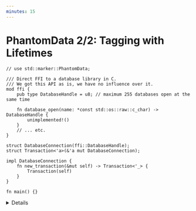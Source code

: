 ```yaml
---
minutes: 15
---
```


# PhantomData 2/2: Tagging with Lifetimes

```rust,editable
// use std::marker::PhantomData;

/// Direct FFI to a database library in C.
/// We got this API as is, we have no influence over it.
mod ffi {
    pub type DatabaseHandle = u8; // maximum 255 databases open at the same time

    fn database_open(name: *const std::os::raw::c_char) -> DatabaseHandle {
        unimplemented!()
    }
    // ... etc.
}

struct DatabaseConnection(ffi::DatabaseHandle);
struct Transaction<'a>(&'a mut DatabaseConnection);

impl DatabaseConnection {
    fn new_transaction(&mut self) -> Transaction<'_> {
        Transaction(self)
    }
}

fn main() {}
```

<details>

- Remember the transaction API from the
  [Aliasing XOR Mutability](./aliasing-xor-mutability.md) example.

  We held onto a mutable reference to the database connection within the
  transaction type to lock out the database while a transaction is active.

  But this isn't the way database connections tend to work in practice. We can
  have multiple connections.

  But we could theoretically be connected to multiple distinct databases.

  Ask: how could we associate multiple connections to the same database in the
  type system?

  Expect: Just have multiple connections without annotating where they're from
  in the type system. Or, create a new tag type for each database.

  What's wrong with type tagging? It doesn't encode a relationship between
  specific variables the way that lifetime annotations do.

- But what we want to do is use the type system as much as possible to express
  what is possible.

  What is possible is to have multiple connections to the same database,
  especially in the context of transactions being committed on the same machine,
  so we want to encode that while maintaining a _relationship_ between databases
  and transactions.

- Additionally: We can save 7 bytes in the size of `Transaction` by having it be
  owned vs being a reference on a 64bit platform.

- We can use `PhantomData` to use Lifetime parameters that don't have "real"
  values borrowed by making the type parameter of `PhantomData` use that
  lifetime.

- Demonstrate: change `Transaction` to the following

  ```rust,compile_fail
  pub struct Transaction<'a> {
      connection: DatabaseConnection,
      _phantom: PhantomData<&'a ()>,
  }
  ```

  Change the `new_transaction` function for `DatabaseConnection` to the
  following:

  ```rust,compile_fail
  fn new_transaction(&'a self) -> Transaction<'a> {
      Transaction { connection: DatabaseConnection(self.0), _phantom: PhantomData }
  }
  ```

  This gives an owned database connection to a specific database as per the FFI,
  but creates a relationship between that connection and the "source"
  `DatabaseConnection` that created it.

- Demonstrate: We can give each `Transaction` an owned `DatabaseConnection`, but
  change the constructor to instead be a method of `DatabaseConnection` itself.

- [`BorrowedFd`](https://rust-lang.github.io/rfcs/3128-io-safety.html#ownedfd-and-borrowedfdfd)
  uses these captured lifetimes to enforce the invariant that "if this file
  descriptor exists, the OS file descriptor is still open."

  `BorrowedFd`'s lifetime parameter demands that there exists another value (in
  this case a file, in the Unix sense) in your program that lasts as long as the
  `BorrowedFd` or outlives it.

  This has been encoded by the API designer to mean _that other value is what
  keeps the access to the file open_.

  Because `BorrowedFd` has a lifetime parameter from that other value, users of
  the API can assume "this file descriptor existing means the file is open, and
  we don't need to manage or check that external state itself."

  Its counterpart `OwnedFd` is instead a file descriptor that closes that file
  on drop.

## More to Explore

- This way of encoding information in types is very powerful when combined with
  unsafe, as the ways one can manipulate lifetimes becomes almost arbitrary.
  This is also dangerous, but when combined with tools like external,
  mechanically-verified proofs we can safely encode cyclic/self-referential
  types while encoding lifetime & safety expectations in the relevant data
  types.

- The [GhostCell (2021)](https://plv.mpi-sws.org/rustbelt/ghostcell/) paper and
  its [relevant implementation](https://gitlab.mpi-sws.org/FP/ghostcell) show
  this kind of work off. While the borrow checker is restrictive, there are
  still ways to use escape hatches and then _show that the ways you used those
  escape hatches are consistent and safe._

</details>
